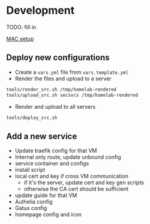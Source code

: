 # Development
TODO: fill in

[MAC setup](./guides/mac.md)

## Deploy new configurations

- Create a `vars.yml` file from `vars.template.yml`
- Render the files and upload to a server
```bash
tools/render_src.sh /tmp/homelab-rendered
tools/upload_src.sh secsvcs /tmp/homelab-rendered
```
- Render and upload to all servers
```bash
tools/deploy_src.sh
```

## Add a new service
- Update traefik config for that VM
- Internal only route, update unbound config
- service container and configs
- install script
- local cert and key if cross VM communication
  - if it's the server, update cert and key gen scripts
  - otherwise the CA cert should be sufficient
- update guide for that VM
- Authelia config
- Gatus config
- homepage config and icon
